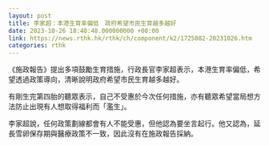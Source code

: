 ```yaml
---
layout: post
title: 李家超：本港生育率偏低　政府希望市民生育越多越好
date: 2023-10-26 18:40:48.000000000 +08:00
link: https://news.rthk.hk/rthk/ch/component/k2/1725082-20231026.htm
categories: rthk
---
```


《施政報告》提出多項鼓勵生育措施，行政長官李家超表示，本港生育率偏低，希望透過政策導向，清晰說明政府希望市民生育越多越好。

有剛生完第四胎的聽眾表示，自己不受惠於今次任何措施，亦有聽眾希望當局想方法防止出現有人想取得福利而「濫生」。

李家超說，任何政策劃線都會有人不能受惠，但他認為要坐言起行。他又認為，延長雪卵保存期與醫療政策不一致，因此沒有在施政報告採納。
